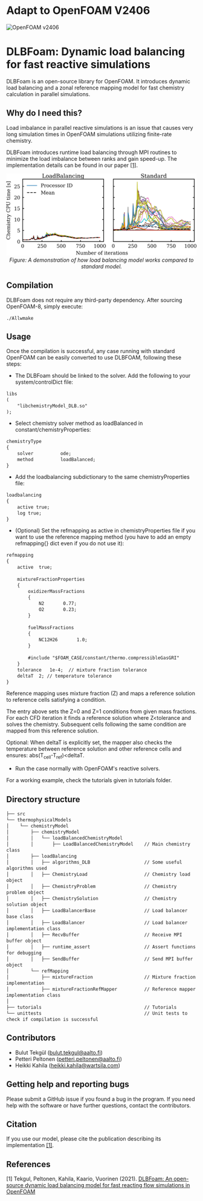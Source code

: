 # Adapt to OpenFOAM V2406
![OpenFOAM v2406](https://img.shields.io/badge/OpenFOAM-v2406-brightgreen)

# DLBFoam: Dynamic load balancing for fast reactive simulations

DLBFoam is an open-source library for OpenFOAM. It introduces dynamic load balancing and a zonal reference mapping model 
for fast chemistry calculation in parallel simulations.

## Why do I need this?

Load imbalance in parallel reactive simulations is an issue that causes very long
simulation times in OpenFOAM simulations utilizing finite-rate chemistry.

DLBFoam introduces runtime load balancing through MPI routines
to minimize the load imbalance between ranks and gain speed-up. The implementation
details can be found in our paper [[1]](#1).



<p align="center">
    <img src="rankbased_solve.png" alt="drawing" width="600"/>
    <br>
    <em>Figure: A demonstration of how load balancing model works compared to standard model.</em>
</p>


## Compilation

DLBFoam does not require any third-party dependency.
After sourcing OpenFOAM-8, simply execute:

```
./Allwmake
```

## Usage

Once the compilation is successful, any case running with standard OpenFOAM can be easily converted to
use DLBFOAM, following these steps:

* The DLBFoam should be linked to the solver. Add the following to your system/controlDict file:

```
libs
(
    "libchemistryModel_DLB.so" 
);
```

* Select chemistry solver method as loadBalanced in constant/chemistryProperties:

```
chemistryType
{
    solver          ode;
    method          loadBalanced;
}
```

* Add the loadbalancing subdictionary to the same chemistryProperties file:

```
loadbalancing
{
    active true;
    log	true;
}
```

* (Optional) Set the refmapping as active in chemistryProperties file if you want to 
    use the reference mapping method (you have to add an empty refmapping{} dict
    even if you do not use it):

```
refmapping
{
    active  true;
    
    mixtureFractionProperties
    {
        oxidizerMassFractions
        {
            N2       0.77;
            O2       0.23;
        }

        fuelMassFractions
        {
            NC12H26       1.0;
        }

        #include "$FOAM_CASE/constant/thermo.compressibleGasGRI"
    }
    tolerance	1e-4;  // mixture fraction tolerance
    deltaT	2; // temperature tolerance
}
```
Reference mapping uses mixture fraction (Z) and maps a reference solution to reference
cells satisfying a condition.

The entry above sets the Z=0 and Z=1 conditions from given mass fractions. For each
CFD iteration it finds a reference solution where Z<tolerance and solves the chemistry.
Subsequent cells following the same condition are mapped from this reference solution.

Optional: When deltaT is explicitly set, the mapper also checks the temperature
between reference solution and other reference cells and ensures:
abs(T<sub>cell</sub>-T<sub>ref</sub>)<deltaT.


* Run the case normally with OpenFOAM's reactive solvers.

For a working example, check the tutorials given in tutorials folder.

## Directory structure
```
├── src
└── thermophysicalModels
│    └── chemistryModel
│        ├── chemistryModel
│        │   └── loadBalancedChemistryModel
│        │       ├── LoadBalancedChemistryModel    // Main chemistry class
│        ├── loadBalancing
│        │   ├── algorithms_DLB                    // Some useful algorithms used
│        │   ├── ChemistryLoad                     // Chemistry load object
│        │   ├── ChemistryProblem                  // Chemistry problem object
│        │   ├── ChemistrySolution                 // Chemistry solution object
│        │   ├── LoadBalancerBase                  // Load balancer base class
│        │   ├── LoadBalancer                      // Load balancer implementation class
│        │   ├── RecvBuffer                        // Receive MPI buffer object
│        │   ├── runtime_assert                    // Assert functions for debugging
│        │   ├── SendBuffer                        // Send MPI buffer object
│        └── refMapping
│            ├── mixtureFraction                   // Mixture fraction implementation
│            ├── mixtureFractionRefMapper          // Reference mapper implementation class
│
├── tutorials                                      // Tutorials
└── unittests                                      // Unit tests to check if compilation is successful
```

## Contributors
- Bulut Tekgül (bulut.tekgul@aalto.fi)
- Petteri Peltonen (petteri.peltonen@aalto.fi)
- Heikki Kahila (heikki.kahila@wartsila.com)

## Getting help and reporting bugs

Please submit a GitHub issue if you found a bug in the program. If you need help with the software or have further questions,
contact the contributors.

## Citation

If you use our model, please cite the publication describing its implementation [[1]](#1). 

## References

<a id="1">[1]</a> 
Tekgul, Peltonen, Kahila, Kaario, Vuorinen (2021). [DLBFoam: An open-source dynamic load balancing model for fast reacting flow simulations in OpenFOAM](https://doi.org/10.1016/j.cpc.2021.108073)
